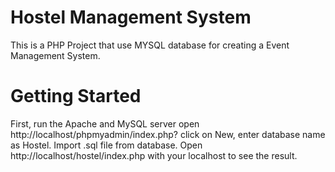 # Hostel Management System
This is a PHP Project that use MYSQL database for creating a Event Management System.

# Getting Started
First, run the Apache and MySQL server
open http://localhost/phpmyadmin/index.php? click on New, enter database name as Hostel.
Import .sql file from database.
Open http://localhost/hostel/index.php with your localhost to see the result.
